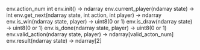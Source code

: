 env.action_num int
env.init() -> ndarray
env.current_player(ndarray state) -> int
env.get_next(ndarray state, int action, int player) -> ndarray
env.is_win(ndarray state, player) -> uint8(0 or 1)
env.is_draw(ndarray state) -> uint8(0 or 1)
env.is_done(ndarray state, player) -> uint8(0 or 1)
env.valid_action(ndarray state, player) -> ndarray[valid_acton_num]
env.result(ndarray state) -> ndarray[2]